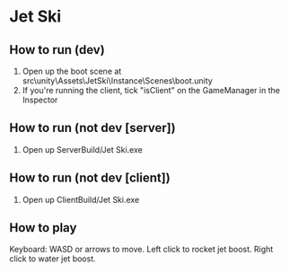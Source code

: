 # Jet Ski
## How to run (dev)
1. Open up the boot scene at src\unity\Assets\JetSki\Instance\Scenes\boot.unity
2. If you're running the client, tick "isClient" on the GameManager in the Inspector
## How to run (not dev [server])
1. Open up ServerBuild/Jet Ski.exe
## How to run (not dev [client])
1. Open up ClientBuild/Jet Ski.exe
## How to play
Keyboard: WASD or arrows to move. Left click to rocket jet boost. Right click to water jet boost.